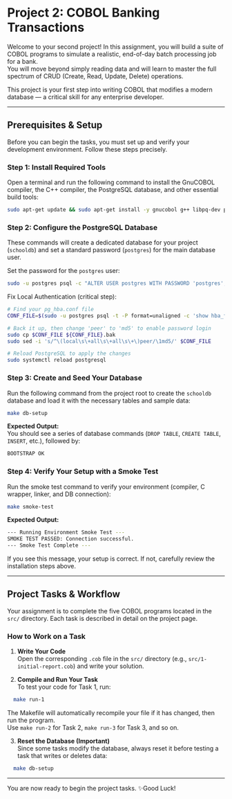 # Project 2: COBOL Banking Transactions

Welcome to your second project! In this assignment, you will build a suite of COBOL programs to simulate a realistic, end-of-day batch processing job for a bank.  
You will move beyond simply reading data and will learn to master the full spectrum of CRUD (Create, Read, Update, Delete) operations.  

This project is your first step into writing COBOL that modifies a modern database — a critical skill for any enterprise developer.  

---

## Prerequisites & Setup  

Before you can begin the tasks, you must set up and verify your development environment. Follow these steps precisely.  

### Step 1: Install Required Tools  
Open a terminal and run the following command to install the GnuCOBOL compiler, the C++ compiler, the PostgreSQL database, and other essential build tools:  

```bash
sudo apt-get update && sudo apt-get install -y gnucobol g++ libpq-dev postgresql postgresql-contrib make
```  

### Step 2: Configure the PostgreSQL Database  
These commands will create a dedicated database for your project (`schooldb`) and set a standard password (`postgres`) for the main database user.  

Set the password for the `postgres` user:  

```bash
sudo -u postgres psql -c "ALTER USER postgres WITH PASSWORD 'postgres';"
```  

Fix Local Authentication (critical step):  

```bash
# Find your pg_hba.conf file
CONF_FILE=$(sudo -u postgres psql -t -P format=unaligned -c 'show hba_file;')

# Back it up, then change 'peer' to 'md5' to enable password login
sudo cp $CONF_FILE ${CONF_FILE}.bak
sudo sed -i 's/^\(local\s\+all\s\+all\s\+\)peer/\1md5/' $CONF_FILE

# Reload PostgreSQL to apply the changes
sudo systemctl reload postgresql
```  

### Step 3: Create and Seed Your Database  
Run the following command from the project root to create the `schooldb` database and load it with the necessary tables and sample data:  

```bash
make db-setup
```  

**Expected Output:**  
You should see a series of database commands (`DROP TABLE`, `CREATE TABLE`, `INSERT`, etc.), followed by:  

```bash
BOOTSTRAP OK
```  

### Step 4: Verify Your Setup with a Smoke Test  
Run the smoke test command to verify your environment (compiler, C wrapper, linker, and DB connection):  

```bash
make smoke-test
```

**Expected Output:**  

```bash
--- Running Environment Smoke Test ---
SMOKE TEST PASSED: Connection successful.
--- Smoke Test Complete ---
```

If you see this message, your setup is correct. If not, carefully review the installation steps above.  

---

## Project Tasks & Workflow  

Your assignment is to complete the five COBOL programs located in the `src/` directory. Each task is described in detail on the project page.  

### How to Work on a Task  

1. **Write Your Code**  
   Open the corresponding `.cob` file in the `src/` directory (e.g., `src/1-initial-report.cob`) and write your solution.  

2. **Compile and Run Your Task**  
   To test your code for Task 1, run:  
 ```bash
   make run-1
 ```  

   The Makefile will automatically recompile your file if it has changed, then run the program.  
   Use `make run-2` for Task 2, `make run-3` for Task 3, and so on.  

3. **Reset the Database (Important)**  
   Since some tasks modify the database, always reset it before testing a task that writes or deletes data:  

 ```bash
   make db-setup
 ```  

---

You are now ready to begin the project tasks. ✨Good Luck!  
